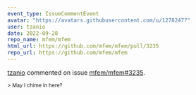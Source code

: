 ```yaml
---
event_type: IssueCommentEvent
avatar: "https://avatars.githubusercontent.com/u/1278247?"
user: tzanio
date: 2022-09-28
repo_name: mfem/mfem
html_url: https://github.com/mfem/mfem/pull/3235
repo_url: https://github.com/mfem/mfem
---
```


<a href='https://github.com/tzanio' target='_blank'>tzanio</a> commented on issue <a href='https://github.com/mfem/mfem/pull/3235' target='_blank'>mfem/mfem#3235</a>.

<small>> May I chime in here? 
